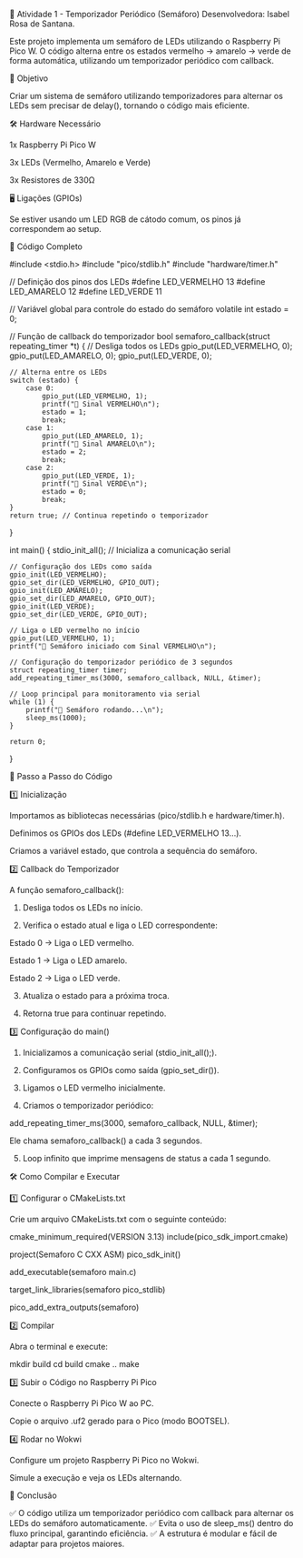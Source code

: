 🚦 Atividade 1 - Temporizador Periódico (Semáforo) 
Desenvolvedora: Isabel Rosa de Santana.

Este projeto implementa um semáforo de LEDs utilizando o Raspberry Pi Pico W. O código alterna entre os estados vermelho → amarelo → verde de forma automática, utilizando um temporizador periódico com callback.

📌 Objetivo

Criar um sistema de semáforo utilizando temporizadores para alternar os LEDs sem precisar de delay(), tornando o código mais eficiente.

🛠️ Hardware Necessário

1x Raspberry Pi Pico W

3x LEDs (Vermelho, Amarelo e Verde)

3x Resistores de 330Ω

🖥️ Ligações (GPIOs)

Se estiver usando um LED RGB de cátodo comum, os pinos já correspondem ao setup.

📜 Código Completo

#include <stdio.h>
#include "pico/stdlib.h"
#include "hardware/timer.h"

// Definição dos pinos dos LEDs
#define LED_VERMELHO 13
#define LED_AMARELO  12
#define LED_VERDE    11

// Variável global para controle do estado do semáforo
volatile int estado = 0;

// Função de callback do temporizador
bool semaforo_callback(struct repeating_timer *t) {
    // Desliga todos os LEDs
    gpio_put(LED_VERMELHO, 0);
    gpio_put(LED_AMARELO, 0);
    gpio_put(LED_VERDE, 0);

    // Alterna entre os LEDs
    switch (estado) {
        case 0:
            gpio_put(LED_VERMELHO, 1);
            printf("🚦 Sinal VERMELHO\n");
            estado = 1;
            break;
        case 1:
            gpio_put(LED_AMARELO, 1);
            printf("🚦 Sinal AMARELO\n");
            estado = 2;
            break;
        case 2:
            gpio_put(LED_VERDE, 1);
            printf("🚦 Sinal VERDE\n");
            estado = 0;
            break;
    }
    return true; // Continua repetindo o temporizador
}

int main() {
    stdio_init_all(); // Inicializa a comunicação serial

    // Configuração dos LEDs como saída
    gpio_init(LED_VERMELHO);
    gpio_set_dir(LED_VERMELHO, GPIO_OUT);
    gpio_init(LED_AMARELO);
    gpio_set_dir(LED_AMARELO, GPIO_OUT);
    gpio_init(LED_VERDE);
    gpio_set_dir(LED_VERDE, GPIO_OUT);

    // Liga o LED vermelho no início
    gpio_put(LED_VERMELHO, 1);
    printf("🚦 Semáforo iniciado com Sinal VERMELHO\n");

    // Configuração do temporizador periódico de 3 segundos
    struct repeating_timer timer;
    add_repeating_timer_ms(3000, semaforo_callback, NULL, &timer);

    // Loop principal para monitoramento via serial
    while (1) {
        printf("📢 Semáforo rodando...\n");
        sleep_ms(1000);
    }

    return 0;
}

📌 Passo a Passo do Código

1️⃣ Inicialização

Importamos as bibliotecas necessárias (pico/stdlib.h e hardware/timer.h).

Definimos os GPIOs dos LEDs (#define LED_VERMELHO 13...).

Criamos a variável estado, que controla a sequência do semáforo.


2️⃣ Callback do Temporizador

A função semaforo_callback():

1. Desliga todos os LEDs no início.


2. Verifica o estado atual e liga o LED correspondente:

Estado 0 → Liga o LED vermelho.

Estado 1 → Liga o LED amarelo.

Estado 2 → Liga o LED verde.

3. Atualiza o estado para a próxima troca.

4. Retorna true para continuar repetindo.


3️⃣ Configuração do main()

1. Inicializamos a comunicação serial (stdio_init_all();).


2. Configuramos os GPIOs como saída (gpio_set_dir()).


3. Ligamos o LED vermelho inicialmente.


4. Criamos o temporizador periódico:

add_repeating_timer_ms(3000, semaforo_callback, NULL, &timer);

Ele chama semaforo_callback() a cada 3 segundos.


5. Loop infinito que imprime mensagens de status a cada 1 segundo.


🛠️ Como Compilar e Executar

1️⃣ Configurar o CMakeLists.txt

Crie um arquivo CMakeLists.txt com o seguinte conteúdo:

cmake_minimum_required(VERSION 3.13)
include(pico_sdk_import.cmake)

project(Semaforo C CXX ASM)
pico_sdk_init()

add_executable(semaforo main.c)

target_link_libraries(semaforo pico_stdlib)

pico_add_extra_outputs(semaforo)

2️⃣ Compilar

Abra o terminal e execute:

mkdir build
cd build
cmake ..
make

3️⃣ Subir o Código no Raspberry Pi Pico

Conecte o Raspberry Pi Pico W ao PC.

Copie o arquivo .uf2 gerado para o Pico (modo BOOTSEL).


4️⃣ Rodar no Wokwi 

Configure um projeto Raspberry Pi Pico no Wokwi.

Simule a execução e veja os LEDs alternando.

📢 Conclusão

✅ O código utiliza um temporizador periódico com callback para alternar os LEDs do semáforo automaticamente.
✅ Evita o uso de sleep_ms() dentro do fluxo principal, garantindo eficiência.
✅ A estrutura é modular e fácil de adaptar para projetos maiores.
